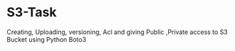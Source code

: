 # S3-Task
Creating, Uploading, versioning, Acl and giving Public ,Private access to S3 Bucket using Python Boto3
